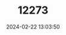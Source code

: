 ---
title: "12273"
category: "Lonchorhina orinocensis"
draft: false
date: 2024-02-22 13:03:50
languages:
  English: ["Orinoco Sword-nosed Bat"]
---